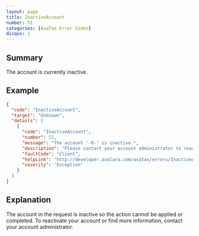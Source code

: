 ```yaml
---
layout: page
title: InactiveAccount
number: 51
categories: [AvaTax Error Codes]
disqus: 1
---
```


## Summary

The account is currently inactive. 

## Example

```json
{
  "code": "InactiveAccount",
  "target": "Unknown",
  "details": [
    {
      "code": "InactiveAccount",
      "number": 51,
      "message": "The account '-0-' is inactive.",
      "description": "Please contact your account administrator to reactivate this account.",
      "faultCode": "Client",
      "helpLink": "http://developer.avalara.com/avatax/errors/InactiveAccount",
      "severity": "Exception"
    }
  ]
}
```

## Explanation

The account in the request is inactive so the action cannot be applied or completed. To reactivate your account or find more information, contact your account administrator. 
